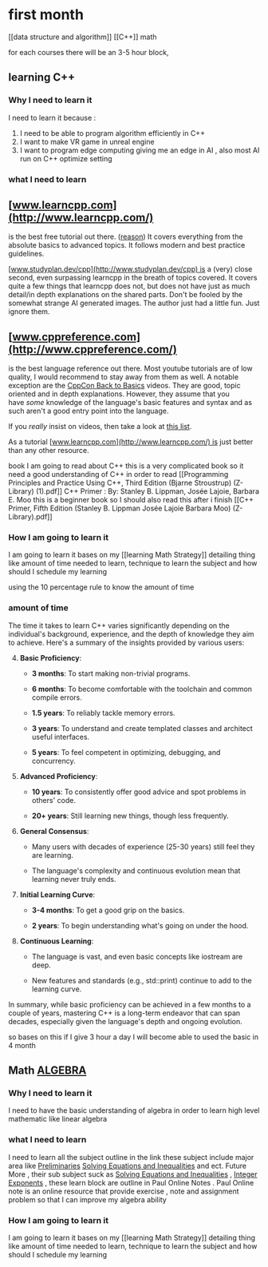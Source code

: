 

# first month 
[[data structure and algorithm]] 
[[C++]]
math


for each courses there  will be an 3-5 hour block,  
## learning C++  

### Why I need to learn it 
I need to learn it because : 
1. I need to be able to program algorithm  efficiently in C++
2. I want to make VR game in unreal engine 
3. I want to program edge computing giving me an edge in AI  , also most AI run on C++ optimize setting  
### what I need to learn  
  

## [www.learncpp.com](http://www.learncpp.com/)

is the best free tutorial out there. ([reason](https://www.reddit.com/user/IyeOnline/comments/157f10z/c_youtube_video_tutorials/juvgjkc/)) It covers everything from the absolute basics to advanced topics. It follows modern and best practice guidelines.

[www.studyplan.dev/cpp](http://www.studyplan.dev/cpp) is a (very) close second, even surpassing learncpp in the breath of topics covered. It covers quite a few things that learncpp does not, but does not have just as much detail/in depth explanations on the shared parts. Don't be fooled by the somewhat strange AI generated images. The author just had a little fun. Just ignore them.
## [www.cppreference.com](http://www.cppreference.com/)

is the best language reference out there. 
Most youtube tutorials are of low quality, I would recommend to stay away from them as well. A notable exception are the [CppCon Back to Basics](https://www.youtube.com/user/CppCon/search?query=back%20to%20basics) videos. They are good, topic oriented and in depth explanations. However, they assume that you have _some_ knowledge of the language's basic features and syntax and as such aren't a good entry point into the language.

If you _really_ insist on videos, then take a look at [this list](https://www.reddit.com/user/IyeOnline/comments/157f10z/c_youtube_video_tutorials/).

As a tutorial [www.learncpp.com](http://www.learncpp.com/) is just better than any other resource. 

book I am going to read about C++ 
this is a very complicated  book so it need a good understanding of C++ in order to read 
[[Programming Principles and Practice Using C++, Third Edition (Bjarne Stroustrup) (Z-Library) (1).pdf]]
C++ Primer : By: Stanley B. Lippman, Josée Lajoie, Barbara E. Moo this is a beginner book so I should also read this after i finish 
[[C++ Primer, Fifth Edition (Stanley B. Lippman  Josée Lajoie  Barbara Moo) (Z-Library).pdf]]
### How I am going to learn it 
I am going to learn it bases on my [[learning Math  Strategy]] detailing thing like amount of time needed to learn, technique to learn the subject and how should I schedule my learning  


using the  10  percentage rule to know the amount of time 
### amount  of time 
The time it takes to learn C++ varies significantly depending on the individual's background, experience, and the depth of knowledge they aim to achieve. Here's a summary of the insights provided by various users:

4. **Basic Proficiency**:
    
    - **3 months**: To start making non-trivial programs.
        
    - **6 months**: To become comfortable with the toolchain and common compile errors.
        
    - **1.5 years**: To reliably tackle memory errors.
        
    - **3 years**: To understand and create templated classes and architect useful interfaces.
        
    - **5 years**: To feel competent in optimizing, debugging, and concurrency.
        
5. **Advanced Proficiency**:
    
    - **10 years**: To consistently offer good advice and spot problems in others' code.
        
    - **20+ years**: Still learning new things, though less frequently.
        
6. **General Consensus**:
    
    - Many users with decades of experience (25-30 years) still feel they are learning.
        
    - The language's complexity and continuous evolution mean that learning never truly ends.
        
7. **Initial Learning Curve**:
    
    - **3-4 months**: To get a good grip on the basics.
        
    - **2 years**: To begin understanding what's going on under the hood.
        
8. **Continuous Learning**:
    
    - The language is vast, and even basic concepts like iostream are deep.
        
    - New features and standards (e.g., std::print) continue to add to the learning curve.
        

In summary, while basic proficiency can be achieved in a few months to a couple of years, mastering C++ is a long-term endeavor that can span decades, especially given the language's depth and ongoing evolution. 


so bases on  this if I give  3 hour a day I will  become able to used the  basic in 4 month 
## Math [ALGEBRA](https://tutorial.math.lamar.edu/Problems/Alg/Alg.aspx)
### Why I need to learn it 
I need to have the basic understanding of  algebra in order to learn high level mathematic like  linear algebra 
### what I need to learn  
I need to learn all the subject outline in the link these subject include major area like [Preliminaries](https://tutorial.math.lamar.edu/Problems/Alg/Preliminaries.aspx) [Solving Equations and Inequalities](https://tutorial.math.lamar.edu/Problems/Alg/Solving.aspx) and ect. Future More ,  their sub subject suck as [Solving Equations and Inequalities](https://tutorial.math.lamar.edu/Problems/Alg/Solving.aspx) , [Integer Exponents](https://tutorial.math.lamar.edu/Problems/Alg/IntegerExponents.aspx)  , these learn  block are outline in Paul Online Notes . Paul Online note is an online resource that provide exercise , note and  assignment problem so that I can improve my algebra ability 
### How I am going to learn it 
I am going to learn it bases on my [[learning Math  Strategy]] detailing thing like amount of time needed to learn, technique to learn the subject and how should I schedule my learning  


